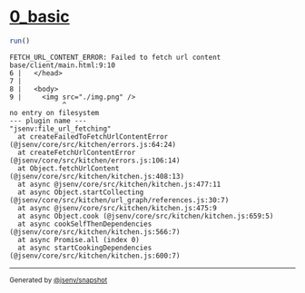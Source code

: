 # [0_basic](../../img_not_found_build.test.mjs#L22)

```js
run()
```

```console
FETCH_URL_CONTENT_ERROR: Failed to fetch url content
base/client/main.html:9:10
6 |   </head>
7 | 
8 |   <body>
9 |     <img src="./img.png" />
             ^
no entry on filesystem
--- plugin name ---
"jsenv:file_url_fetching"
  at createFailedToFetchUrlContentError (@jsenv/core/src/kitchen/errors.js:64:24)
  at createFetchUrlContentError (@jsenv/core/src/kitchen/errors.js:106:14)
  at Object.fetchUrlContent (@jsenv/core/src/kitchen/kitchen.js:408:13)
  at async @jsenv/core/src/kitchen/kitchen.js:477:11
  at async Object.startCollecting (@jsenv/core/src/kitchen/url_graph/references.js:30:7)
  at async @jsenv/core/src/kitchen/kitchen.js:475:9
  at async Object.cook (@jsenv/core/src/kitchen/kitchen.js:659:5)
  at async cookSelfThenDependencies (@jsenv/core/src/kitchen/kitchen.js:566:7)
  at async Promise.all (index 0)
  at async startCookingDependencies (@jsenv/core/src/kitchen/kitchen.js:600:7)
```

---

<sub>
  Generated by <a href="https://github.com/jsenv/core/tree/main/packages/independent/snapshot">@jsenv/snapshot</a>
</sub>
